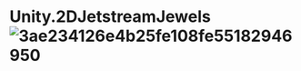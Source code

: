 # Unity.2DJetstreamJewels![3ae234126e4b25fe108fe55182946950](https://github.com/user-attachments/assets/2bc3ed25-09ea-404d-a571-3e710803e3f6)
